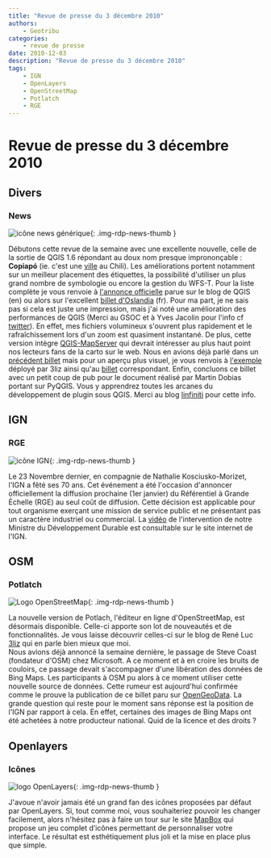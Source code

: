 ```yaml
---
title: "Revue de presse du 3 décembre 2010"
authors:
    - Geotribu
categories:
    - revue de presse
date: 2010-12-03
description: "Revue de presse du 3 décembre 2010"
tags:
    - IGN
    - OpenLayers
    - OpenStreetMap
    - Potlatch
    - RGE
---
```


# Revue de presse du 3 décembre 2010

## Divers

### News

![icône news générique](https://cdn.geotribu.fr/img/internal/icons-rdp-news/news.png "News Geotribu"){: .img-rdp-news-thumb }

Débutons cette revue de la semaine avec une excellente nouvelle, celle de la sortie de QGIS 1.6 répondant au doux nom presque imprononçable : **Copiapó** (ie. c'est une [ville](http://geotribu.net/applications/baselayers/index.php?zoom=12&lon=-7828668.2588643&lat=-3169701.0380392) au Chili). Les améliorations portent notamment sur un meilleur placement des étiquettes, la possibilité d'utiliser un plus grand nombre de symbologie ou encore la gestion du WFS-T. Pour la liste complète je vous renvoie à [l'annonce officielle](http://blog.qgis.org/node/146) parue sur le blog de QGIS (en) ou alors sur l'excellent [billet d'Oslandia](http://www.oslandia.com/tech/?p=889) (fr). Pour ma part, je ne sais pas si cela est juste une impression, mais j'ai noté une amélioration des performances de QGIS (Merci au GSOC et à Yves Jacolin pour l'info cf [twitter](http://twitter.com/#!/yjacolin/status/10676694952185856)). En effet, mes fichiers volumineux s'ouvrent plus rapidement et le rafraîchissement lors d'un zoom est quasiment instantané. De plus, cette version intègre [QGIS-MapServer](http://karlinapp.ethz.ch/qgis_wms/index.html) qui devrait intéresser au plus haut point nos lecteurs fans de la carto sur le web. Nous en avions déjà parlé dans un [précédent billet](http://geotribu.net/node/286) mais pour un aperçu plus visuel, je vous renvois à [l'exemple](http://demo.3liz.fr/qgismapserver/index.html) déployé par 3liz ainsi qu'au [billet](http://3liz.org/blog/rldhont/index.php/2010/12/02/354-qgis-mapserver-une-alternative-a-mapserver-et-geoserver) correspondant. Enfin, concluons ce billet avec un petit coup de pub pour le document réalisé par Martin Dobias portant sur PyQGIS. Vous y apprendrez toutes les arcanes du développement de plugin sous QGIS. Merci au blog [linfiniti](http://linfiniti.com/2010/11/python-qgis-cookbook/) pour cette info.

## IGN

### RGE

![icône IGN](https://cdn.geotribu.fr/img/logos-icones/entreprises_association/ign.png "icône IGN"){: .img-rdp-news-thumb }

Le 23 Novembre dernier, en compagnie de Nathalie Kosciusko-Morizet, l'IGN a fêté ses 70 ans. Cet événement a été l'occasion d'annoncer officiellement la diffusion prochaine (1er janvier) du Référentiel à Grande Échelle (RGE) au seul coût de diffusion. Cette décision est applicable pour tout organisme exerçant une mission de service public et ne présentant pas un caractère industriel ou commercial. La [vidéo](http://www.ign.fr/institut/documentArticle.do?idDoc=6415711&indexRoot=4&indexChild=1&currentRootSearch=&indexChildSearch#) de l'intervention de notre Ministre du Développement Durable est consultable sur le site internet de l'IGN.

## OSM

### Potlatch

![Logo OpenStreetMap](https://cdn.geotribu.fr/img/logos-icones/OpenStreetMap/Openstreetmap.png "Logo OpenStreetMap"){: .img-rdp-news-thumb }

La nouvelle version de Potlach, l'éditeur en ligne d'OpenStreetMap, est désormais disponible. Celle-ci apporte son lot de nouveautés et de fonctionnalités. Je vous laisse découvrir celles-ci sur le blog de René Luc [3liz](http://3liz.org/blog/rldhont/index.php/2010/11/30/353-potlatch-2-sur-openstreetmaporg) qui en parle bien mieux que moi.  
Nous avions déjà annoncé la semaine dernière, le passage de Steve Coast (fondateur d'OSM) chez Microsoft. A ce moment et à en croire les bruits de couloirs, ce passage devait s'accompagner d'une libération des données de Bing Maps. Les participants à OSM pu alors à ce moment utiliser cette nouvelle source de données. Cette rumeur est aujourd'hui confirmée comme le prouve la publication de ce billet paru sur [OpenGeoData](http://opengeodata.org/microsoft-imagery-details). La grande question qui reste pour le moment sans réponse est la position de l'IGN par rapport à cela. En effet, certaines des images de Bing Maps ont été achetées à notre producteur national. Quid de la licence et des droits ?

## Openlayers

### Icônes

![logo OpenLayers](https://cdn.geotribu.fr/img/logos-icones/logiciels_librairies/openlayers.png "logo OpenLayers"){: .img-rdp-news-thumb }

J'avoue n'avoir jamais été un grand fan des icônes proposées par défaut par OpenLayers. Si, tout comme moi, vous souhaiteriez pouvoir les changer facilement, alors n'hésitez pas à faire un tour sur le site [MapBox](http://mapbox.com/documentation/adding-tiles-your-site/openlayers-themes) qui propose un jeu complet d’icônes permettant de personnaliser votre interface. Le résultat est esthétiquement plus joli et la mise en place plus que simple.
